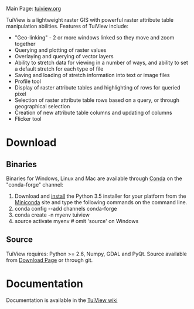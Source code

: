 Main Page: [tuiview.org](http://tuiview.org/)

TuiView is a lightweight raster GIS with powerful raster attribute table manipulation abilities. Features of TuiView include:

* "Geo-linking" - 2 or more windows linked so they move and zoom together
* Querying and plotting of raster values
* Overlaying and querying of vector layers
* Ability to stretch data for viewing in a number of ways, and ability to set a default stretch for each type of file
* Saving and loading of stretch information into text or image files
* Profile tool
* Display of raster attribute tables and highlighting of rows for queried pixel
* Selection of raster attribute table rows based on a query, or through geographical selection
* Creation of new attribute table columns and updating of columns
* Flicker tool

# Download #
## Binaries ##

Binaries for Windows, Linux and Mac are available through [Conda](http://conda.pydata.org/index.html) on the "conda-forge" channel:

1. Download and [install](http://docs.continuum.io/anaconda/install.html) the Python 3.5 installer for your platform from the [Miniconda](http://conda.pydata.org/miniconda.html#miniconda) site and type the following commands on the command line.
1. conda config --add channels conda-forge
1. conda create -n myenv tuiview
1. source activate myenv # omit 'source' on Windows

## Source ##

TuiView requires: Python >= 2.6, Numpy, GDAL and PyQt.
Source available from [Download Page](https://github.com/ubarsc/tuiview/releases) or through git.

# Documentation #

Documentation is available in the [TuiView wiki](https://github.com/ubarsc/tuiview/wiki)